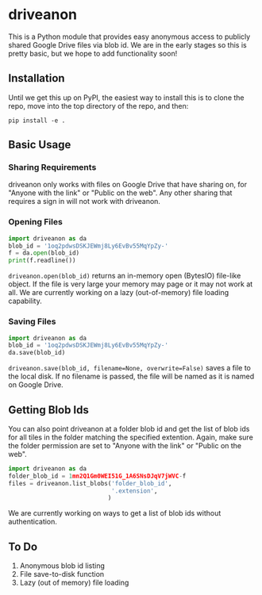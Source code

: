 # driveanon
This is a Python module that provides easy anonymous access to publicly shared Google Drive files via blob id. We are in the early stages so this is pretty basic, but we hope to add functionality soon!

## Installation
Until we get this up on PyPI, the easiest way to install this is to clone the repo, move into the top directory of the repo, and then:
```
pip install -e .
```

## Basic Usage
### Sharing Requirements
driveanon only works with files on Google Drive that have sharing on, for "Anyone with the link" or "Public on the web". Any other sharing that requires a sign in will not work with driveanon.
### Opening Files
```python
import driveanon as da
blob_id = '1oq2pdwsDSKJEWmj8Ly6EvBv55MqYpZy-'
f = da.open(blob_id)
print(f.readline())
```
`driveanon.open(blob_id)` returns an in-memory open (BytesIO) file-like object. If the file is very large your memory may page or it may not work at all. We are currently working on a lazy (out-of-memory) file loading capability.
### Saving Files
```python
import driveanon as da
blob_id = '1oq2pdwsDSKJEWmj8Ly6EvBv55MqYpZy-'
da.save(blob_id)
```
`driveanon.save(blob_id, filename=None, overwrite=False)` saves a file to the local disk. If no filename is passed, the file will be named as it is named on Google Drive.

## Getting Blob Ids
You can also point driveanon at a folder blob id and get the list of blob ids for all tiles in the folder matching the specified extention. Again, make sure the folder permission are set to "Anyone with the link" or "Public on the web".
```python
import driveanon as da
folder_blob_id = 1mn2Q1Gm0WEI51G_1A6SNsDJqV7jWVC-f
files = driveanon.list_blobs('folder_blob_id',
                             '.extension',
                            )
```
We are currently working on ways to get a list of blob ids without authentication.

## To Do
  1. Anonymous blob id listing
  2. File save-to-disk function
  3. Lazy (out of memory) file loading
